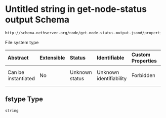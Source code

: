 # Untitled string in get-node-status output Schema

```txt
http://schema.nethserver.org/node/get-node-status-output.json#/properties/disks/items/properties/fstype
```

File system type

| Abstract            | Extensible | Status         | Identifiable            | Custom Properties | Additional Properties | Access Restrictions | Defined In                                                                               |
| :------------------ | :--------- | :------------- | :---------------------- | :---------------- | :-------------------- | :------------------ | :--------------------------------------------------------------------------------------- |
| Can be instantiated | No         | Unknown status | Unknown identifiability | Forbidden         | Allowed               | none                | [get-node-status-output.json\*](node/get-node-status-output.json "open original schema") |

## fstype Type

`string`
